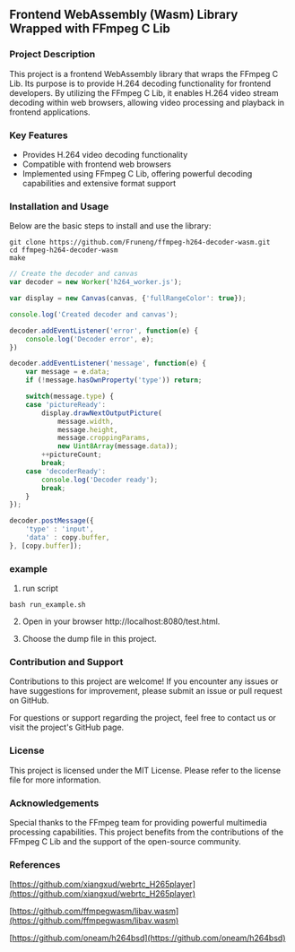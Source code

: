 
## Frontend WebAssembly (Wasm) Library Wrapped with FFmpeg C Lib
### Project Description
This project is a frontend WebAssembly library that wraps the FFmpeg C Lib. Its purpose is to provide H.264 decoding functionality for frontend developers. By utilizing the FFmpeg C Lib, it enables H.264 video stream decoding within web browsers, allowing video processing and playback in frontend applications.

### Key Features
* Provides H.264 video decoding functionality
* Compatible with frontend web browsers
* Implemented using FFmpeg C Lib, offering powerful decoding capabilities and extensive format support

### Installation and Usage
Below are the basic steps to install and use the library:

```
git clone https://github.com/Fruneng/ffmpeg-h264-decoder-wasm.git
cd ffmpeg-h264-decoder-wasm
make
```

```javascript
// Create the decoder and canvas
var decoder = new Worker('h264_worker.js');

var display = new Canvas(canvas, {'fullRangeColor': true});

console.log('Created decoder and canvas');

decoder.addEventListener('error', function(e) {
    console.log('Decoder error', e);
})

decoder.addEventListener('message', function(e) {
    var message = e.data;
    if (!message.hasOwnProperty('type')) return;

    switch(message.type) {
    case 'pictureReady':
        display.drawNextOutputPicture(
            message.width,
            message.height,
            message.croppingParams,
            new Uint8Array(message.data));
        ++pictureCount;
        break;
    case 'decoderReady':
        console.log('Decoder ready');
        break;
    }
});

```

```javascript
decoder.postMessage({
    'type' : 'input', 
    'data' : copy.buffer, 
}, [copy.buffer]);
```

### example

1. run script
```
bash run_example.sh
```

2. Open in your browser http://localhost:8080/test.html.

3. Choose the dump file in this project.

### Contribution and Support
Contributions to this project are welcome! If you encounter any issues or have suggestions for improvement, please submit an issue or pull request on GitHub.

For questions or support regarding the project, feel free to contact us or visit the project's GitHub page.

### License
This project is licensed under the MIT License. Please refer to the license file for more information.

### Acknowledgements
Special thanks to the FFmpeg team for providing powerful multimedia processing capabilities. This project benefits from the contributions of the FFmpeg C Lib and the support of the open-source community.

### References

[https://github.com/xiangxud/webrtc_H265player](https://github.com/xiangxud/webrtc_H265player)

[https://github.com/ffmpegwasm/libav.wasm](https://github.com/ffmpegwasm/libav.wasm)

[https://github.com/oneam/h264bsd](https://github.com/oneam/h264bsd)
